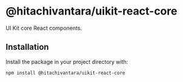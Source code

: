 # @hitachivantara/uikit-react-core

UI Kit core React components.

## Installation

Install the package in your project directory with:

```sh
npm install @hitachivantara/uikit-react-core
```
